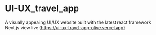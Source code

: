 # UI-UX_travel_app
A visually appealing UI/UX website built with the latest react framework Next.js 
view live {https://ui-ux-travel-app-olive.vercel.app}
